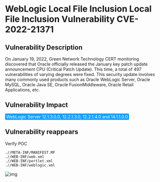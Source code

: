 # WebLogic Local File Inclusion Local File Inclusion Vulnerability CVE-2022-21371

## Vulnerability Description

On January 19, 2022, Green Network Technology CERT monitoring discovered that Oracle officially released the January key patch update announcement CPU (Critical Patch Update). This time, a total of 497 vulnerabilities of varying degrees were fixed. This security update involves many commonly used products such as Oracle WebLogic Server, Oracle MySQL, Oracle Java SE, Oracle FusionMiddleware, Oracle Retail Applications, etc. 

## Vulnerability Impact

<span style="background-color:rgb(18, 160, 255); padding: 2px 4px; border-radius: 3px; color: white;">WebLogic Server 12.1.3.0.0, 12.2.1.3.0, 12.2.1.4.0 and 14.1.1.0.0</span>

## Vulnerability reappears

Verify POC

```
.//META-INF/MANIFEST.MF
.//WEB-INF/web.xml
.//WEB-INF/portlet.xml
.//WEB-INF/weblogic.xml
```

![img](https://raw.githubusercontent.com/PeiQi0/PeiQi-WIKI-Book/refs/heads/main/docs/.vuepress/../.vuepress/public/img/image-20220415122905029.png)
